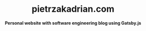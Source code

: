 <h1 align="center">
  pietrzakadrian.com
</h1>

<h4 align="center">
  Personal website with software engineering blog using Gatsby.js
</h4>

